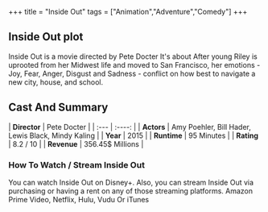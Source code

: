+++
title = "Inside Out"
tags = ["Animation","Adventure","Comedy"]
+++
## Inside Out plot
Inside Out is a movie directed by Pete Docter It's about After young Riley is uprooted from her Midwest life and moved to San Francisco, her emotions - Joy, Fear, Anger, Disgust and Sadness - conflict on how best to navigate a new city, house, and school.
## Cast And Summary
| **Director**      | Pete Docter |
    | :---        |    :----:   |
    |  **Actors** | Amy Poehler, Bill Hader, Lewis Black, Mindy Kaling |
    | **Year**   | 2015    |
    |  **Runtime** | 95 Minutes |
    |  **Rating** | 8.2 / 10 | 
    |  **Revenue** | 356.45$ Millions |
### How To Watch / Stream Inside Out
You can watch Inside Out on Disney+.
Also, you can stream Inside Out via purchasing or having a rent on any of those streaming platforms.
Amazon Prime Video, Netflix, Hulu, Vudu Or iTunes